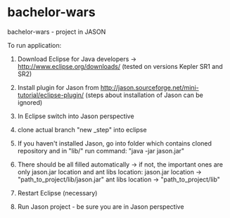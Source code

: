 bachelor-wars
=============

bachelor-wars - project in JASON

To run application:

1. Download Eclipse for Java developers -> http://www.eclipse.org/downloads/ (tested on versions Kepler SR1 and SR2)

2. Install plugin for Jason from http://jason.sourceforge.net/mini-tutorial/eclipse-plugin/ (steps about installation of Jason 
can be ignored)

3. In Eclipse switch into Jason perspective

4. clone actual branch "new _step" into eclipse

5. If you haven't installed Jason, go into folder which contains cloned repository and in "lib/" run command:
  "java -jar jason.jar"
  
6. There should be all filled automatically -> if not, the important ones are only jason.jar location and ant libs location:
  jason.jar location -> "path_to_project/lib/jason.jar"
  ant libs location -> "path_to_project/lib"
  
7. Restart Eclipse (necessary)

8. Run Jason project - be sure you are in Jason perspective
